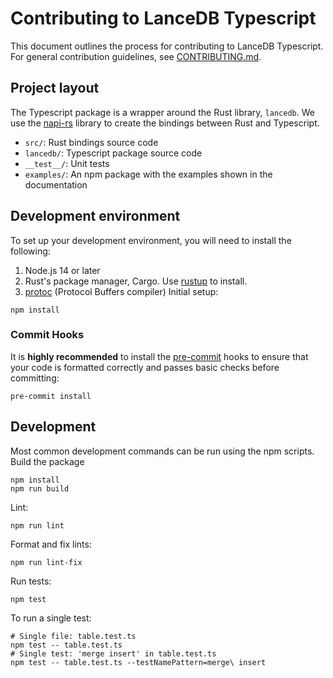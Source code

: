 # Contributing to LanceDB Typescript
This document outlines the process for contributing to LanceDB Typescript.
For general contribution guidelines, see [CONTRIBUTING.md](../CONTRIBUTING.md).
## Project layout
The Typescript package is a wrapper around the Rust library, `lancedb`. We use
the [napi-rs](https://napi.rs/) library to create the bindings between Rust and
Typescript.
* `src/`: Rust bindings source code
* `lancedb/`: Typescript package source code
* `__test__/`: Unit tests
* `examples/`: An npm package with the examples shown in the documentation
## Development environment
To set up your development environment, you will need to install the following:
1. Node.js 14 or later
2. Rust's package manager, Cargo. Use [rustup](https://rustup.rs/) to install.
3. [protoc](https://grpc.io/docs/protoc-installation/) (Protocol Buffers compiler)
Initial setup:
```shell
npm install
```
### Commit Hooks
It is **highly recommended** to install the [pre-commit](https://pre-commit.com/) hooks to ensure that your
code is formatted correctly and passes basic checks before committing:
```shell
pre-commit install
```
## Development
Most common development commands can be run using the npm scripts.
Build the package
```shell
npm install
npm run build
```
Lint:
```shell
npm run lint
```
Format and fix lints:
```shell
npm run lint-fix
```
Run tests:
```shell
npm test
```
To run a single test:
```shell
# Single file: table.test.ts
npm test -- table.test.ts
# Single test: 'merge insert' in table.test.ts
npm test -- table.test.ts --testNamePattern=merge\ insert
```
